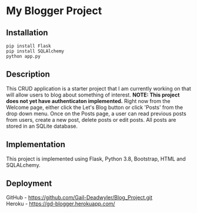 # My Blogger Project

## Installation
```
pip install Flask
pip install SQLAlchemy
python app.py

```
## Description

This CRUD application is a starter project that I am currently working on that will allow users to blog about something of interest. **NOTE: This project does not yet have authenticaton implemented.** Right now from the Welcome page, either click the Let's Blog button or click 'Posts' from the drop down menu. Once on the Posts page, a user can read previous posts from users, create a new post, delete posts or edit posts. All posts are stored in an SQLite database.

## Implementation

This project is implemented using Flask, Python 3.8, Bootstrap, HTML and SQLALchemy.  

## Deployment  
GitHub - https://github.com/Gail-Deadwyler/Blog_Project.git   
Heroku - https://gd-blogger.herokuapp.com/
